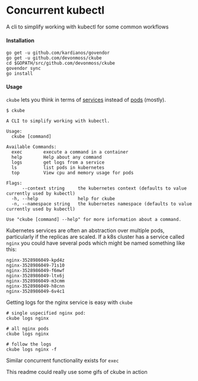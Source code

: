 # Concurrent kubectl
A cli to simplify working with kubectl for some common workflows

#### Installation
```$xslt
go get -u github.com/kardianos/govendor
go get -u github.com/devonmoss/ckube
cd $GOPATH/src/github.com/devonmoss/ckube
govendor sync
go install
```

#### Usage
`ckube` lets you think in terms of [services](https://kubernetes.io/docs/concepts/services-networking/service/) instead of [pods](https://kubernetes.io/docs/concepts/workloads/pods/pod/) (mostly).


```$xslt
$ ckube

A CLI to simplify working with kubectl.

Usage:
  ckube [command]

Available Commands:
  exec        execute a command in a container
  help        Help about any command
  logs        get logs from a service
  ls          list pods in kubernetes
  top         View cpu and memory usage for pods

Flags:
      --context string     the kubernetes context (defaults to value currently used by kubectl)
  -h, --help               help for ckube
  -n, --namespace string   the kubernetes namespace (defaults to value currently used by kubectl)

Use "ckube [command] --help" for more information about a command.

```

Kubernetes services are often an abstraction over multiple pods, particularly if the replicas are scaled. If a k8s cluster has a service called `nginx` you could have several pods which might be named something like this:
```$xslt
nginx-3528986049-kpd4z
nginx-3528986049-71s10 
nginx-3528986049-f6mwf
nginx-3528986049-ltx6j
nginx-3528986049-m3cmm
nginx-3528986049-h8cnn
nginx-3528986049-6v4c1
```

Getting logs for the nginx service is easy with `ckube`
```
# single uspecified nginx pod:
ckube logs nginx

# all nginx pods
ckube logs nginx

# follow the logs
ckube logs nginx -f
```

Similar concurrent functionality exists for `exec`

This readme could really use some gifs of ckube in action